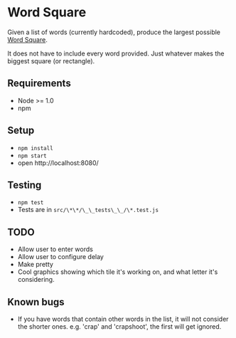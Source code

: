 # Word Square

Given a list of words (currently hardcoded), produce the largest possible
[Word Square](https://en.wikipedia.org/wiki/Word_square).

It does not have to include every word provided.
Just whatever makes the biggest square (or rectangle).

## Requirements
* Node >= 1.0
* npm

## Setup
* `npm install`
* `npm start`
* open http://localhost:8080/

## Testing
* `npm test`
* Tests are in `src/\*\*/\_\_tests\_\_/\*.test.js`

## TODO
* Allow user to enter words
* Allow user to configure delay
* Make pretty
* Cool graphics showing which tile it's working on, and what letter it's considering.

## Known bugs
* If you have words that contain other words in the list,
it will not consider the shorter ones.
e.g. 'crap' and 'crapshoot', the first will get ignored.
